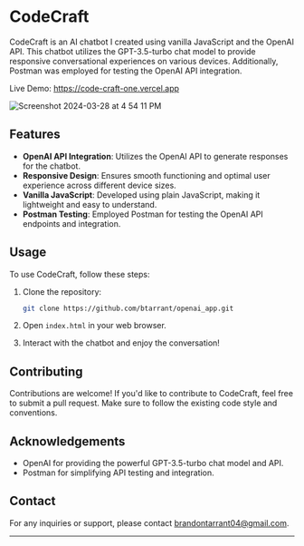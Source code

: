# CodeCraft

CodeCraft is an AI chatbot I created using vanilla JavaScript and the OpenAI API. This chatbot utilizes the GPT-3.5-turbo chat model to provide responsive conversational experiences on various devices. Additionally, Postman was employed for testing the OpenAI API integration.

Live Demo: https://code-craft-one.vercel.app


![Screenshot 2024-03-28 at 4 54 11 PM](https://github.com/btarrant/openai_app/assets/93632053/7e3b5421-797a-4fd0-84a8-ae8e64fd336e)

## Features

- **OpenAI API Integration**: Utilizes the OpenAI API to generate responses for the chatbot.
- **Responsive Design**: Ensures smooth functioning and optimal user experience across different device sizes.
- **Vanilla JavaScript**: Developed using plain JavaScript, making it lightweight and easy to understand.
- **Postman Testing**: Employed Postman for testing the OpenAI API endpoints and integration.

## Usage

To use CodeCraft, follow these steps:

1. Clone the repository:

   ```bash
   git clone https://github.com/btarrant/openai_app.git
   ```

2. Open `index.html` in your web browser.

3. Interact with the chatbot and enjoy the conversation!

## Contributing

Contributions are welcome! If you'd like to contribute to CodeCraft, feel free to submit a pull request. Make sure to follow the existing code style and conventions.

## Acknowledgements

- OpenAI for providing the powerful GPT-3.5-turbo chat model and API.
- Postman for simplifying API testing and integration.

## Contact

For any inquiries or support, please contact [brandontarrant04@gmail.com](mailto:brandontarrant04@gmail.com).

---
